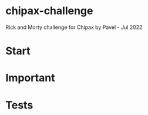 # chipax-challenge

Rick and Morty challenge for Chipax by Pavel - Jul 2022

# Start

# Important

# Tests
